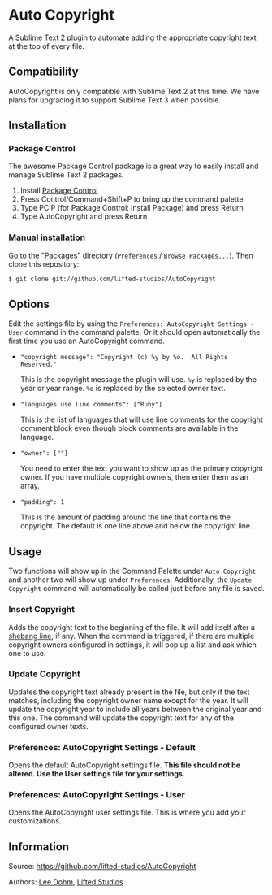 # Auto Copyright

A [Sublime Text 2](http://www.sublimetext.com/) plugin to automate adding the appropriate copyright text at the top of every file.

## Compatibility

AutoCopyright is only compatible with Sublime Text 2 at this time.  We have plans for upgrading it to support Sublime Text 3 when possible.

## Installation

### Package Control

The awesome Package Control package is a great way to easily install and manage Sublime Text 2 packages.

1. Install [Package Control](http://wbond.net/sublime_packages/package_control)
1. Press Control/Command+Shift+P to bring up the command palette
1. Type PCIP (for Package Control: Install Package) and press Return
1. Type AutoCopyright and press Return

### Manual installation

Go to the "Packages" directory (`Preferences` / `Browse Packages...`).  Then clone this repository:

```sh
$ git clone git://github.com/lifted-studios/AutoCopyright
```

## Options

Edit the settings file by using the `Preferences: AutoCopyright Settings - User` command in the command palette.  Or it should open automatically the first time you use an AutoCopyright command.

*   `"copyright message": "Copyright (c) %y by %o.  All Rights Reserved."`

    This is the copyright message the plugin will use.  `%y` is replaced by the year or year range.  `%o` is replaced by the selected owner text.

*   `"languages use line comments": ["Ruby"]`

    This is the list of languages that will use line comments for the copyright comment block even though block comments are available in the language.

*   `"owner": [""]`

    You need to enter the text you want to show up as the primary copyright owner.  If you have multiple copyright owners, then enter them as an array.

*   `"padding": 1`

    This is the amount of padding around the line that contains the copyright.  The default is one line above and below the copyright line.

## Usage

Two functions will show up in the Command Palette under `Auto Copyright` and another two will show up under `Preferences`.  Additionally, the `Update Copyright` command will automatically be called just before any file is saved.

### Insert Copyright

Adds the copyright text to the beginning of the file.  It will add itself after a [shebang line](http://en.wikipedia.org/wiki/Shebang), if any.  When the command is triggered, if there are multiple copyright owners configured in settings, it will pop up a list and ask which one to use.

### Update Copyright

Updates the copyright text already present in the file, but only if the text matches, including the copyright owner name except for the year.  It will update the copyright year to include all years between the original year and this one.  The command will update the copyright text for any of the configured owner texts.

### Preferences: AutoCopyright Settings - Default

Opens the default AutoCopyright settings file.  **This file should not be altered.  Use the User settings file for your settings.**

### Preferences: AutoCopyright Settings - User

Opens the AutoCopyright user settings file.  This is where you add your customizations.

## Information

Source: https://github.com/lifted-studios/AutoCopyright

Authors: [Lee Dohm](https://github.com/lee-dohm/), [Lifted Studios](https://github.com/lifted-studios/)
